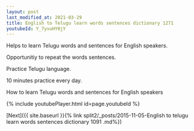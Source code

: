 ```yaml
---
layout: post
last_modified_at: 2021-03-29
title: English to Telugu learn words sentences dictionary 1271 
youtubeId: Y_7yvuHY0jY
---
```

 
 
Helps to learn Telugu words and sentences for English speakers.

Opportunitiy to repeat the words sentences. 

Practice Telugu language. 
 
10 minutes practice every day. 
 
How to learn Telugu words and sentences for English speakers 
 
{% include youtubePlayer.html id=page.youtubeId %}
 
 
[Next]({{ site.baseurl }}{% link  split2/_posts/2015-11-05-English to telugu learn words sentences dictionary 1091 .md%})
 
